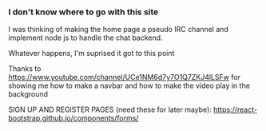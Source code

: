 ### I don't know where to go with this site

I was thinking of making the home page a pseudo IRC channel and implement node js to handle the chat backend.

Whatever happens, I'm suprised it got to this point

Thanks to https://www.youtube.com/channel/UCe1NM6d7y7O1Q7ZKJ4lLSFw for showing me how to make a navbar and how to make the video play in the background

SIGN UP AND REGISTER PAGES (need these for later maybe):
https://react-bootstrap.github.io/components/forms/

